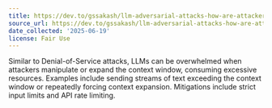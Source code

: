 ```yaml
---
title: https://dev.to/gssakash/llm-adversarial-attacks-how-are-attackers-maliciously-prompting-llms-and-steps-to-safeguard-your-applications-4gfj
source_url: https://dev.to/gssakash/llm-adversarial-attacks-how-are-attackers-maliciously-prompting-llms-and-steps-to-safeguard-your-applications-4gfj
date_collected: '2025-06-19'
license: Fair Use
---
```


Similar to Denial-of-Service attacks, LLMs can be overwhelmed when attackers manipulate or expand the context window, consuming excessive resources. Examples include sending streams of text exceeding the context window or repeatedly forcing context expansion. Mitigations include strict input limits and API rate limiting.
